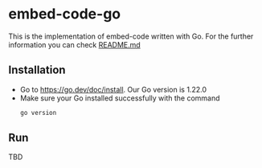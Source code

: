 # embed-code-go
This is the implementation of embed-code written with Go. For the further information you can check [README.md](https://github.com/SpineEventEngine/embed-code/blob/master/README.md)

## Installation

* Go to https://go.dev/doc/install. Our Go version is 1.22.0
* Make sure your Go installed successfully with the command
    ```bash
    go version
    ```

## Run
TBD